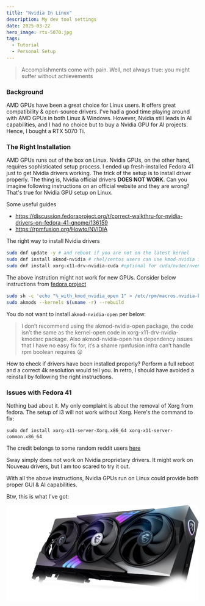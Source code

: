 ```yaml
---
title: "Nvidia In Linux"
description: My dev tool settings
date: 2025-03-22
hero_image: rtx-5070.jpg
tags:
  - Tutorial
  - Personal Setup
---
```


> Accomplishments come with pain. Well, not always true: you might suffer without achievements

### Background
AMD GPUs have been a great choice for Linux users. It offers great compatibility & open-source drivers. I've had a good time playing around with AMD GPUs in both Linux & Windows. However, Nvidia still leads in AI capabilities, and I had no choice but to buy a Nvidia GPU for AI projects. Hence, I bought a RTX 5070 Ti.

### The Right Installation
AMD GPUs runs out of the box on Linux. Nvidia GPUs, on the other hand, requires sophisticated setup process. I ended up fresh-installed Fedora 41 just to get Nvidia drivers working.
The trick of the setup is to install driver properly. The thing is, Nvidia official drivers **DOES NOT WORK**. Can you imagine following instructions on an official website and they are wrong? That's true for Nvidia GPU setup on Linux.

Some useful guides
- https://discussion.fedoraproject.org/t/correct-walkthru-for-nvidia-drivers-on-fedora-41-gnome/136159
- https://rpmfusion.org/Howto/NVIDIA

The right way to install Nvidia drivers
```sh
sudo dnf update -y # and reboot if you are not on the latest kernel
sudo dnf install akmod-nvidia # rhel/centos users can use kmod-nvidia instead
sudo dnf install xorg-x11-drv-nvidia-cuda #optional for cuda/nvdec/nvenc support
```

The above instrution might not work for new GPUs. Consider below instructions from [fedora project](https://discussion.fedoraproject.org/t/nvidia-driver-not-loading-after-switching-gpu-failed-to-allocate-nvkmskapidevice/147114/3)
```sh
sudo sh -c 'echo "%_with_kmod_nvidia_open 1" > /etc/rpm/macros.nvidia-kmod'
sudo akmods --kernels $(uname -r) --rebuild
```

You do not want to install `akmod-nvidia-open` per below:
> I don’t recommend using the akmod-nvidia-open package, the code isn’t the same as the kernel-open code in xorg-x11-drv-nvidia-kmodsrc package.
Also akmod-nvidia-open has dependency issues that I have no easy fix for, it’s a shame rpmfusion infra can’t handle rpm boolean requires :frowning:

How to check if drivers have been installed properly? Perform a full reboot and a correct 4k resolution would tell you. In retro, I should have avoided a reinstall by following the right instructions.

### Issues with Fedora 41
Nothing bad about it. My only complaint is about the removal of Xorg from fedora. The setup of i3 will not work without Xorg. Here's the command to fix:
```
sudo dnf install xorg-x11-server-Xorg.x86_64 xorg-x11-server-common.x86_64
```
The credit belongs to some random reddit users [here](https://www.reddit.com/r/Fedora/comments/1htaahg/new_i3_wm_option_doesnt_appear_in_lock_screen/)

Sway simply does not work on Nvidia proprietary drivers. It might work on Nouveau drivers, but I am too scared to try it out.

With all the above instructions, Nvidia GPUs run on Linux could provide both proper GUI & AI capabilities.

Btw, this is what I've got:

![RTX 5070 Ti](msi-gaming-trio.png)
